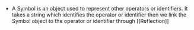 - A Symbol is an object used to represent other operators or identifiers. 
  It takes a string which identifies the operator or identifier then we link the Symbol object to the operator or identifier through [[Reflection]]